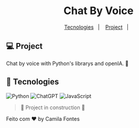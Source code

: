 <h1 align="center"> Chat By Voice </h1>

  <p align="center">
  <a href="#-tecnologias">Tecnologies</a>&nbsp;&nbsp;&nbsp;|&nbsp;&nbsp;&nbsp;
  <a href="#-project">Project</a>&nbsp;&nbsp;&nbsp;|&nbsp;&nbsp;&nbsp;
    
<br>

## 💻 Project
Chat by voice with Python's librarys and openIA. 📆


## 🚀 Tecnologies

![Python](https://img.shields.io/badge/python-3670A0?style=for-the-badge&logo=python&logoColor=white)
![ChatGPT](https://img.shields.io/badge/openai-%23412991.svg?&style=for-the-badge&logo=openai&logoColor=white)
![JavaScript](https://img.shields.io/badge/javascript-%23323330.svg?style=for-the-badge&logo=javascript&logoColor=%23F7DF1E)
<br>

> :construction: Project in construction :construction:

Feito com ♥ by Camila Fontes
